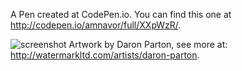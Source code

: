 A Pen created at CodePen.io. You can find this one at http://codepen.io/amnavor/full/XXpWzR/.

![screenshot](https://cloud.githubusercontent.com/assets/12720744/12224350/f4029fdc-b7a2-11e5-9251-01b816e86d46.png)
Artwork by Daron Parton, see more at: http://watermarkltd.com/artists/daron-parton.
